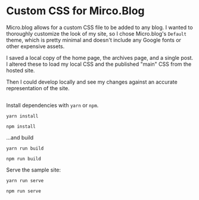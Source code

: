 # Custom CSS for Mirco.Blog

Micro.blog allows for a custom CSS file to be added to any blog. I wanted to thoroughly customize the look of my site,
so I chose Micro.blog's `Default` theme, which is pretty minimal and doesn't include any Google fonts or other expensive assets.

I saved a local copy of the home page, the archives page, and a single post. I altered these to load my local CSS and the published "main" CSS from the hosted site. 

Then I could develop locally and see my changes against an accurate representation of the site.

##

Install dependencies with `yarn` or `npm`.

```
yarn install
```

```
npm install
```

…and build

```
yarn run build
```

```
npm run build
```

Serve the sample site:

```
yarn run serve
```

```
npm run serve
```
